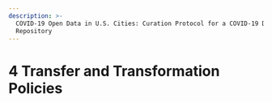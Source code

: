 ```yaml
---
description: >-
  COVID-19 Open Data in U.S. Cities: Curation Protocol for a COVID-19 Data
  Repository
---
```


# 4 Transfer and Transformation Policies

